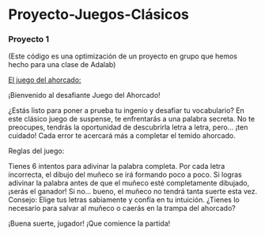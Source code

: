 # Proyecto-Juegos-Clásicos

### Proyecto 1 
(Este código es una optimización de un proyecto en grupo que hemos hecho para una clase de Adalab)

<u>El juego del ahorcado:</u>

¡Bienvenido al desafiante Juego del Ahorcado!

¿Estás listo para poner a prueba tu ingenio y desafiar tu vocabulario? En este clásico juego de suspense, te enfrentarás a una palabra secreta. No te preocupes, tendrás la oportunidad de descubrirla letra a letra, pero... ¡ten cuidado! Cada error te acercará más a completar el temido ahorcado.

Reglas del juego:

Tienes 6 intentos para adivinar la palabra completa.
Por cada letra incorrecta, el dibujo del muñeco se irá formando poco a poco.
Si logras adivinar la palabra antes de que el muñeco esté completamente dibujado, ¡serás el ganador! Si no... bueno, el muñeco no tendrá tanta suerte esta vez.
Consejo: Elige tus letras sabiamente y confía en tu intuición. ¿Tienes lo necesario para salvar al muñeco o caerás en la trampa del ahorcado?

¡Buena suerte, jugador! ¡Que comience la partida!
